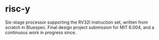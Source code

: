 # risc-y
Six-stage processor supporting the RV32I instruction set, written from scratch in Bluespec. Final design project submission for MIT 6.004, and a continuous work in progress since.
